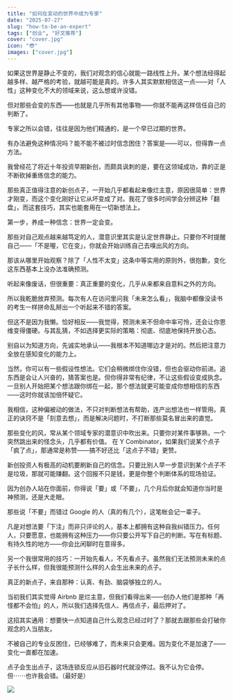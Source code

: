 ```yaml
---
title: "如何在变动的世界中成为专家"
date: "2025-07-27"
slug: "how-to-be-an-expert"
tags: ["创业", "好文推荐"]
cover: "cover.jpg"
icon: "😎"
images: ["cover.jpg"]
---
```

如果这世界是静止不变的，我们对观念的信心就能一路线性上升。某个想法经得起越多样、越严格的考验，就越可能是真的。许多人其实默默相信这一点——对「人性」这种变化不大的领域来说，这么想或许没错。



但对那些会变的东西——也就是几乎所有其他事物——你就不能再这样信任自己的判断了。



专家之所以会错，往往是因为他们精通的，是一个早已过期的世界。



有办法避免这种情况吗？能不能不被过时信念困住？答案是——可以，但得靠一点方法。



我曾经花了将近十年投资早期新创，而颇具讽刺的是，要在这领域成功，靠的正是不断砍掉重练信念的能力。



那些真正值得注意的新创点子，一开始几乎都看起来像烂主意，原因很简单：世界才刚变，而这个变化刚好让它从坏变成了对。我花了很多时间学会分辨这种「翻盘」，而这套技巧，其实也能套用在一切新想法上。



第一步，养成一种信念：世界一定会变。



那些对自己观点越来越笃定的人，潜意识里其实是认定世界静止。只要你不时提醒自己——「不是喔，它在变」，你就会开始训练自己去嗅出风的方向。



那该从哪里开始观察？除了「人性不太变」这条中等实用的原则外，很抱歉，变化这东西基本上没办法准确预测。



听起来像废话，但很重要：真正重要的变化，几乎从来都来自意料之外的方向。



所以我乾脆放弃预测。每次有人在访问里问我「未来怎么看」，我脑中都像没读书的考生一样拼命乱掰出一个听起来不错的答案。



但这不是因为我懒。恰好相反——我觉得，预测未来不但命中率可怜，还会让你思维变得僵硬。与其乱猜，不如选择更实际的策略：彻底、彻底地保持开放心态。



别自以为知道方向，先诚实地承认——我根本不知道哪边才是对的。然后把注意力全放在感知变化的能力上。



当然，你可以有一些假设性想法。它们会稍微绑住你没错，但也会驱动你前进。追东西是会让人兴奋的，猜答案也是。但你得非常有纪律，不让这些假设变成执念。
一旦别人开始把某个想法跟你绑在一起，那个想法就更可能变成你想相信的东西——这时你就该加倍怀疑它。



我相信，这种偏被动的做法，不只对判断想法有帮助，连产出想法也一样管用。真正的诀窍不是「刻意去想」，而是解决问题时，不打断那些莫名冒出来的直觉。



那些变化的风，常从某个领域专家的潜意识中吹出来。只要你对某件事够熟，一个突然跳出来的怪念头，几乎都有价值。
在 Y Combinator，如果我们说某个点子「疯了点」，那通常是称赞——搞不好还比「这点子不错」更赞。



新创投资人有极高的动机要刷新自己的信念。只要比别人早一步意识到某个点子不是垃圾，那就可能赚翻。这个回报不只是钱，更是你整个判断体系的现场验证。



因为创办人站在你面前，你得说「要」或「不要」，几个月后你就会知道你当时是神预测，还是大走眼。



那些说「不要」而错过 Google 的人（真的有几个），这笔帐会记一辈子。



凡是对想法要「下注」而非只评论的人，基本上都拥有这种自我纠错压力。任何人，只要愿意，也能拥有这种压力——你只要公开写下自己的判断。写在有标题、有持久性的地方——你会比闲聊时在意得多。



另一个我很常用的技巧：一开始先看人，不先看点子。虽然我们无法预测未来的点子长什么样，但我很能预测什么样的人会生出未来的点子。



真正的新点子，来自那种：认真、有劲、脑袋够独立的人。



当初我们其实觉得 Airbnb 是烂主意，但我们看得出来——创办人他们是那种「再怪都不会怕」的人，所以我们选择先信人、再信点子，最后押对了。



这招其实通用：想要快一点知道自己什么观念已经过时了？那就去跟那些会打破你观念的人当朋友。



不被自己的专业反困住，已经够难了，而未来只会更难。因为变化不是加速了——变化一直都在加速。



点子会生出点子，这场连锁反应从旧石器时代就没停过。我不认为它会停。
但⋯⋯也许我会错。（最好是）




![](https://prod-files-secure.s3.us-west-2.amazonaws.com/112d0858-5090-4d34-a606-b75eb8d65fd2/46476355-9cf3-4e99-9b7a-3531bc426380/1000202064.png?X-Amz-Algorithm=AWS4-HMAC-SHA256&X-Amz-Content-Sha256=UNSIGNED-PAYLOAD&X-Amz-Credential=ASIAZI2LB466YKH2FVL5%2F20250926%2Fus-west-2%2Fs3%2Faws4_request&X-Amz-Date=20250926T122550Z&X-Amz-Expires=3600&X-Amz-Security-Token=IQoJb3JpZ2luX2VjEAQaCXVzLXdlc3QtMiJHMEUCIQDHunBrVE9nP%2BLiLp3tQpAnr5KJiDr0IaoMeOhc%2FSkoawIgHRvjsTDiWUxcFV32cMZit2CNwXSjOI9Cm2KypEiFN3MqiAQIjf%2F%2F%2F%2F%2F%2F%2F%2F%2F%2FARAAGgw2Mzc0MjMxODM4MDUiDLs4DwjgV5jogfXTlCrcAwWA6S2qnbNrKP2ozQZgm0Nx%2BDx7IbccV2kPp7x4zhC82yctXqoqEY2sJiKqL44w7GIeBqnlbP%2Fs1Wny4G7i18cd4eoCuEKazjmwYHBNVlufVB4wm1Ev%2Fe%2F7vTUQmEkbPPGtKaMtXeKqnYbba1qF8deBy3OyQndkLJCHEpfA9P%2F0FNI68QrbEIQR%2BE4jv0c5Et%2F94FpHN4DDsNuAXExi9l4hMXksHM%2BjsztKDvXw4MkYydTC9ceiOKxe%2FxkFOiznBrJOLxN%2B%2BS8RJ15uOy3tfXMRVi06rqS9nBn2N9cwnRvwTCt80bKV8UwsvLhH8tnvAWgqLpAT%2F5%2FPnTFU42Fm3iFefh7K%2Fh2Ui02AQZcLIGQaOEVZ%2FKZboOcIvv%2FCL41I4R5d60BLXuVr86xgilQNkIZ6EXXT9cWFqT9segdseUQBtrwTb29eO3wNB58aB%2B4Hm1j5RZMDqiPBG12DnU5x%2B0n1pibCVzkPz6DVIU9qoXmNApLp%2F5c1dbgj3eNyVVydxuS2yOaQenTKhi0%2BX8G8YTjAAraQO1Qr1B3o%2BoCsBli7CBecioR4vzYZRzGcTHEjQyQGq5n3szZz1QP87E3%2BjiHBOpDk5WaO7BTpj9%2BO3HiLB6Uus55y7qSTpTM%2FMIj62cYGOqUBd%2FhhGZOPzqiWF4LJuFOe%2B%2FJxtWZx6rWgjS1C8i8ZCUYfgKh4mjfK2RJ7DSVHqYMIZyve8sHpg91hkRNYNe09YoKtBAlwJfuDwiooCdgjWnJtjRd0B52P4JFa3o8uxt3kk8N9FFtPSB9vLrwKCoDQwzdEbvjse820OtZiYlvnW4kNmQ3hkEeNZQ%2FAoTlvsYU5VsPjYxIIjVHJBrQiqgzUO4taYtq4&X-Amz-Signature=ac479edd4b213104d9cf800819f89b6e6adc7561be906acbcd04d18284cfbda6&X-Amz-SignedHeaders=host&x-amz-checksum-mode=ENABLED&x-id=GetObject)

